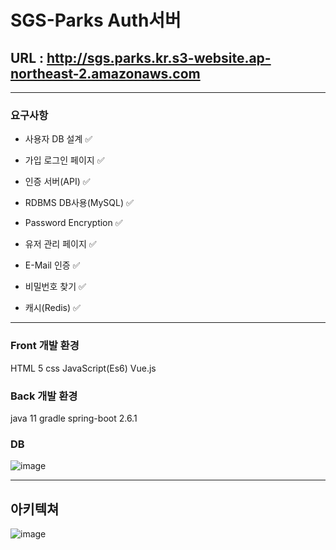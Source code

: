 # SGS-Parks Auth서버

## URL : http://sgs.parks.kr.s3-website.ap-northeast-2.amazonaws.com

<hr>

### 요구사항

- 사용자 DB 설계 ✅

- 가입 로그인 페이지 ✅

- 인증 서버(API) ✅

- RDBMS DB사용(MySQL) ✅

- Password Encryption ✅

- 유저 관리 페이지 ✅

- E-Mail 인증 ✅

- 비밀번호 찾기 ✅

- 캐시(Redis) ✅

<hr>

### Front 개발 환경

HTML 5
css
JavaScript(Es6)
Vue.js


### Back 개발 환경

java 11
gradle
spring-boot 2.6.1

### DB
![image](https://user-images.githubusercontent.com/66015002/146741560-a70db665-bd1b-4f21-be48-c6997968dbeb.png)


<hr>

## 아키텍쳐

![image](https://user-images.githubusercontent.com/66015002/146740098-b10fea6e-fa54-4d7f-af60-858c51e652a4.png)
